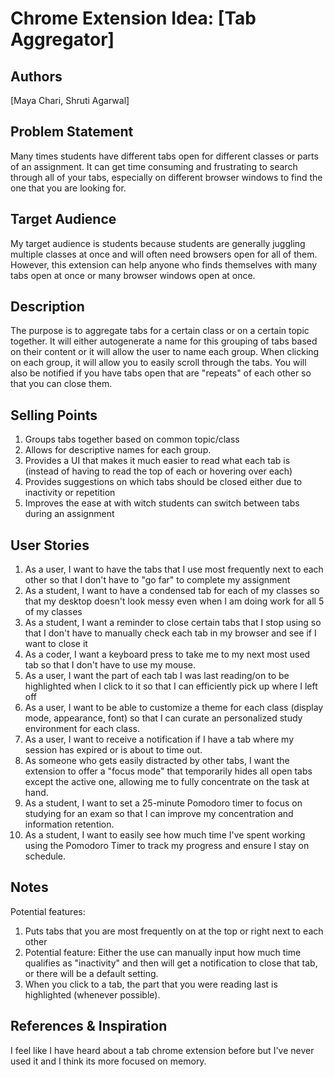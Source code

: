 # Chrome Extension Idea: [Tab Aggregator]

## Authors

[Maya Chari, Shruti Agarwal]

## Problem Statement

Many times students have different tabs open for different classes or parts of an assignment. It can get time consuming and frustrating to search through all of your tabs, especially on different browser windows to find the one that you are looking for. 

## Target Audience

My target audience is students because students are generally juggling multiple classes at once and will often need browsers open for all of them. However, this extension can help anyone who finds themselves with many tabs open at once or many browser windows open at once.

## Description

The purpose is to aggregate tabs for a certain class or on a certain topic together. It will either autogenerate a name for this grouping of tabs based on their content or it will allow the user to name each group. When clicking on each group, it will allow you to easily scroll through the tabs. You will also be notified if you have tabs open that are "repeats" of each other so that you can close them.

## Selling Points

1. Groups tabs together based on common topic/class
2. Allows for descriptive names for each group.
3. Provides a UI that makes it much easier to read what each tab is (instead of having to read the top of each or hovering over each)
4. Provides suggestions on which tabs should be closed either due to inactivity or repetition
5. Improves the ease at with witch students can switch between tabs during an assignment

## User Stories

1. As a user, I want to have the tabs that I use most frequently next to each other so that I don't have to "go far" to complete my assignment
2. As a student, I want to have a condensed tab for each of my classes so that my desktop doesn't look messy even when I am doing work for all 5 of my classes
3. As a student, I want a reminder to close certain tabs that I stop using so that I don't have to manually check each tab in my browser and see if I want to close it
4. As a coder, I want a keyboard press to take me to my next most used tab so that I don't have to use my mouse.
5. As a user, I want the part of each tab I was last reading/on to be highlighted when I click to it so that I can efficiently pick up where I left off
6. As a user, I want to be able to customize a theme for each class (display mode, appearance, font) so that I can curate an personalized study environment for each class.
7. As a user, I want to receive a notification if I have a tab where my session has expired or is about to time out.
8. As someone who gets easily distracted by other tabs, I want the extension to offer a "focus mode" that temporarily hides all open tabs except the active one, allowing me to fully concentrate on the task at hand.
9. As a student, I want to set a 25-minute Pomodoro timer to focus on studying for an exam so that I can improve my concentration and information retention.
10. As a student, I want to easily see how much time I've spent working using the Pomodoro Timer to track my progress and ensure I stay on schedule.

## Notes

Potential features:

1. Puts tabs that you are most frequently on at the top or right next to each other
2. Potential feature: Either the use can manually input how much time qualifies as "inactivity" and then will get a notification to close that tab, or there will be a default setting.
3. When you click to a tab, the part that you were reading last is highlighted (whenever possible).

## References & Inspiration

I feel like I have heard about a tab chrome extension before but I've never used it and I think its more focused on memory.
